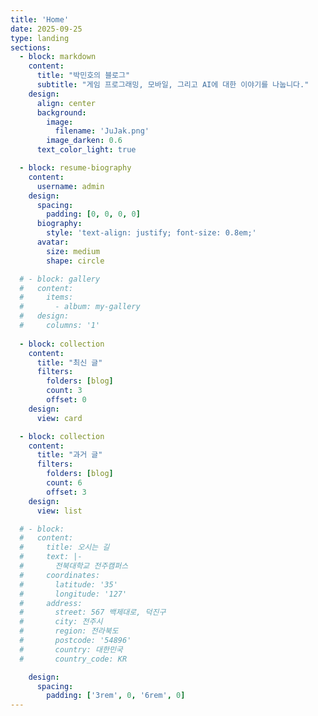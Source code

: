 ```yaml
---
title: 'Home'
date: 2025-09-25
type: landing
sections:
  - block: markdown
    content:
      title: "박민호의 블로그"
      subtitle: "게임 프로그래밍, 모바일, 그리고 AI에 대한 이야기를 나눕니다."
    design:
      align: center
      background:
        image:
          filename: 'JuJak.png'
        image_darken: 0.6
      text_color_light: true 

  - block: resume-biography
    content:
      username: admin
    design:
      spacing:
        padding: [0, 0, 0, 0]
      biography:
        style: 'text-align: justify; font-size: 0.8em;'
      avatar:
        size: medium  
        shape: circle 

  # - block: gallery
  #   content:
  #     items:
  #       - album: my-gallery 
  #   design:
  #     columns: '1'
        
  - block: collection
    content:
      title: "최신 글"
      filters:
        folders: [blog]
        count: 3
        offset: 0
    design:
      view: card 

  - block: collection
    content:
      title: "과거 글"
      filters:
        folders: [blog]
        count: 6
        offset: 3
    design:
      view: list 

  # - block: 
  #   content:
  #     title: 오시는 길
  #     text: |-
  #       전북대학교 전주캠퍼스
  #     coordinates:
  #       latitude: '35'
  #       longitude: '127'
  #     address:
  #       street: 567 백제대로, 덕진구
  #       city: 전주시
  #       region: 전라북도
  #       postcode: '54896'
  #       country: 대한민국
  #       country_code: KR

    design:
      spacing:
        padding: ['3rem', 0, '6rem', 0]
---
```

